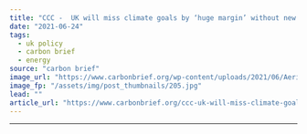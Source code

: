 ```yaml
---
title: "CCC -  UK will miss climate goals by ‘huge margin’ without new policies"
date: "2021-06-24"
tags: 
  - uk policy
  - carbon brief
  - energy
source: "carbon brief"
image_url: "https://www.carbonbrief.org/wp-content/uploads/2021/06/Aerial-view-Gatwick-airport-C5MW96-583x372.jpg"
image_fp: "/assets/img/post_thumbnails/205.jpg"
lead: ""
article_url: "https://www.carbonbrief.org/ccc-uk-will-miss-climate-goals-by-huge-margin-without-new-policies"
---
```


---
